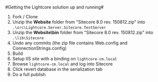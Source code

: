 #Getting the Lightcore solution up and running#

1. Fork / Clone
2. Unzip the **Website** folder from "Sitecore 8.0 rev. 150812.zip" into `.\src\Lightcore.Server.Sitecore.TestServer`
3. Unzip the **Website\bin** folder from "Sitecore 8.0 rev. 150812.zip" into `.\lib\Sitecore`
4. Undo any commits (the zip file contains Web.config and ConnectionStrings.config)
5. Build
6. Setup IIS site with a binding on `lightcore-cm.local`
7. Browse `lightcore-cm.local` and log into Sitecore
8. Click revert database in the serialization tab
9. Do a full publish